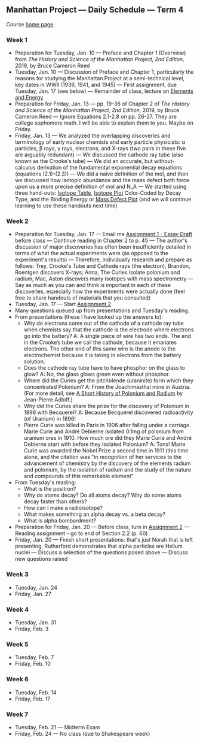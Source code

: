 ## Manhattan Project &mdash; Daily Schedule &mdash; Term 4

Course [home page](./)

### Week 1

* Preparation for Tuesday, Jan. 10 &mdash; Preface and Chapter 1 (Overview) from *The History and Science of the Manhattan Project, 2nd Edition,* 2019, by Bruce Cameron Reed
* Tuesday, Jan. 10 &mdash; Discussion of Preface and Chapter 1, particularly the reasons for studying the Manhattan Project at a semi-technical level, key dates in WWII (1939, 1941, and 1945) &mdash; First assignment, due Tuesday, Jan. 17 (see below) &mdash; Remainder of class, lecture on [Elements and Energy](./resources/elements_and_energy.html)
* Preparation for Friday, Jan. 13 &mdash; pp. 19-36 of Chapter 2 of *The History and Science of the Manhattan Project, 2nd Edition,* 2019, by Bruce Cameron Reed &mdash; Ignore Equations 2.1-2.8 on pp. 26-27. They are college sophomore math. I will be able to explain them to you. Maybe on Friday.
* Friday, Jan. 13 &mdash; We analyzed the overlapping discoveries and terminology of early nuclear chemists and early particle physicists: &alpha; particles, &beta; rays, &gamma; rays, electrons, and X-rays (two pairs in these five are arguably redundant) &mdash; We discussed the cathode ray tube (also known as the Crooke's tube) &mdash; We did an accurate, but without-calculus derivation of the fundamental exponential decay equations (equations (2.1)-(2.3)) &mdash; We did a naive definition of the mol, and then we discussed how isotopic abundance and the mass defect both force upon us a more precise definition of mol and N\_A &mdash; We started using three hand-outs: [Isotope Table](./resources/IsotopeTable.pdf), [Isotope Plot](./resources/IsotopePlot.pdf) Color-Coded by Decay Type, and the Binding Energy or [Mass Defect Plot](./resources/MassDefecctPlot.pdf) (and we will continue learning to use these handouts next time)

### Week 2

* Preparation for Tuesday, Jan. 17 &mdash; Email me [Assignment 1 - Essay Draft](./assignments/Assignment01.pdf) before class &mdash; Continue reading in Chapter 2 to p. 45 &mdash; The author's discussion of major discoveries has often been insufficiently detailed in terms of what the actual experiments were (as opposed to the experiment's results) &mdash; Therefore, individually research and prepare as follows: Trey, Crooke's Tube and Cathode rays (the electron); Brandon, Roentgen discovers X-rays; Anna, The Curies isolate polonium and radium; Mac, Aston discovers many isotopes with mass spectrometry &mdash; Say as much as you can and think is important in each of these discoveries, especially how the experiments were actually done (feel free to share handouts of materials that you consulted)
* Tuesday, Jan. 17 &mdash; Start [Assignment 2](./assignments/Assignment02.pdf)
* Many questions queued up from presentations and Tuesday's reading.
* From presentations (these I have looked up the answers to):
  * Why do electrons come out of the cathode of a cathode ray tube when chemists say that the cathode is the electrode where electrons go into the battery? A: A single piece of wire has two ends. The end in the Crooke’s tube we call the cathode, because it emanates electrons. The other end of this same wire is the anode to the electrochemist because it is taking in electrons from the battery solution.
  * Does the cathode ray tube have to have phosphor on the glass to glow? A: No, the glass glows green even without phosphor.
  * Where did the Curies get the pitchblende (uraninite) form which they concentrated Polonium? A: From the Joachimasthal mine in Austria. (For more detail, see [A Short History of Polonium and Radium](./resources/PoloniumAndRadium.pdf) by Jean-Pierre Adloff.)
  * Why did the Curies share the prize for the discovery of Polonium in 1898 with Becquerel? A: Because Becquerel discovered radioactivity (of Uranium) in 1896!
  * Pierre Curie was killed in Paris in 1906 after falling under a carriage. Marie Curie and Andr&eacute; Debierne isolated 0.1mg of polonium from uranium ores in 1910. How much ore did they Marie Curie and Andr&eacute; Debierne start with before they isolated Polonium? A: Tons! Marie Curie was awarded the Nobel Prize a second time in 1911 (this time alone, and the citation was "in recognition of her services to the advancement of chemistry by the discovery of the elements radium and polonium, by the isolation of radium and the study of the nature and compounds of this remarkable element"
* From Tuesday's reading:
  * What is the positron?
  * Why do atoms decay? Do all atoms decay? Why do some atoms decay faster than others?
  * How can I make a radioisotope?
  * What makes something an alpha decay vs. a beta decay?
  * What is alpha bombardment?
* Preparation for Friday, Jan. 20 &mdash; Before class, turn in [Assignment 2](./assignments/Assignment02.pdf) &mdash; Reading assignment - go to end of Section 2.2 (p. 60)
* Friday, Jan. 20 &mdash; Finish short presentations: that's just Norah that is left presenting, Rutherford demonstrates that alpha particles are Helium nuclei &mdash; Discuss a selection of the questions posed above &mdash; Discuss new questions raised

### Week 3

* Tuesday, Jan. 24
* Friday, Jan. 27

### Week 4

* Tuesday, Jan. 31
* Friday, Feb. 3

### Week 5

* Tuesday, Feb. 7
* Friday, Feb. 10

### Week 6

* Tuesday, Feb. 14
* Friday, Feb. 17

### Week 7

* Tuesday, Feb. 21 &mdash; Midterm Exam
* Friday, Feb. 24 &mdash; No class (due to Shakespeare week)
